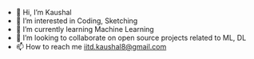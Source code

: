 - 👋 Hi, I’m Kaushal
- 👀 I’m interested in Coding, Sketching
- 🌱 I’m currently learning Machine Learning
- 💞️ I’m looking to collaborate on open source projects related to ML, DL
- 📫 How to reach me iitd.kaushal8@gmail.com

<!---
KaushalIITD/KaushalIITD is a ✨ special ✨ repository because its `README.md` (this file) appears on your GitHub profile.
You can click the Preview link to take a look at your changes.
--->
